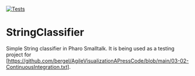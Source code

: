 [![Tests](https://github.com/jborden23/StringClassifier/actions/workflows/runTests.yml/badge.svg?branch=main)](https://github.com/jborden23/StringClassifier/actions/workflows/runTests.yml)

# StringClassifier
Simple String classifier in Pharo Smalltalk. It is being used as a testing project for [https://github.com/bergel/AgileVisualizationAPressCode/blob/main/03-02-ContinuousIntegration.txt]. 
